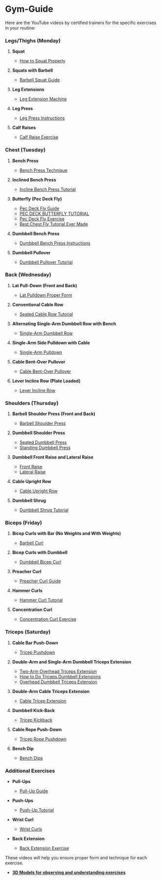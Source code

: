# Gym-Guide
Here are the YouTube videos by certified trainers for the specific exercises in your routine:

### Legs/Thighs (Monday)
1. **Squat**
   - [How to Squat Properly](https://www.youtube.com/watch?v=Dy28eq2PjcM)

2. **Squats with Barbell**
   - [Barbell Squat Guide](https://www.youtube.com/watch?v=ultWZbUMPL8)

3. **Leg Extensions**
   - [Leg Extension Machine](https://www.youtube.com/watch?v=YyvSfVjQeL0)

4. **Leg Press**
   - [Leg Press Instructions](https://www.youtube.com/watch?v=IZxyjW7MPJQ)

5. **Calf Raises**
   - [Calf Raise Exercise](https://www.youtube.com/watch?v=-M4-G8p8fmc)

### Chest (Tuesday)
1. **Bench Press**
   - [Bench Press Technique](https://www.youtube.com/watch?v=rT7DgCr-3pg)

2. **Inclined Bench Press**
   - [Incline Bench Press Tutorial](https://www.youtube.com/watch?v=SrqOu55lrYU)

3. **Butterfly (Pec Deck Fly)**
   - [Pec Deck Fly Guide](https://www.youtube.com/watch?v=Qr7dstCeYtw)
   - [PEC DECK BUTTERFLY TUTORIAL](https://www.youtube.com/watch?v=W1YytWnvBKE)
   - [Pec Deck Fly Exercise](https://www.youtube.com/watch?v=ALnGJAOTgIs)
   - [Best Chest Fly Tutorial Ever Made](https://www.youtube.com/shorts/g3T7LsEeDWQ)

4. **Dumbbell Bench Press**
   - [Dumbbell Bench Press Instructions](https://www.youtube.com/watch?v=VmB1G1K7v94)

5. **Dumbbell Pullover**
   - [Dumbbell Pullover Tutorial](https://www.youtube.com/watch?v=FK4rHfWKEac)

### Back (Wednesday)
1. **Lat Pull-Down (Front and Back)**
   - [Lat Pulldown Proper Form](https://www.youtube.com/watch?v=CAwf7n6Luuc)

2. **Conventional Cable Row**
   - [Seated Cable Row Tutorial](https://www.youtube.com/watch?v=GZbfZ033f74)

3. **Alternating Single-Arm Dumbbell Row with Bench**
   - [Single-Arm Dumbbell Row](https://www.youtube.com/watch?v=pYcpY20QaE8)

4. **Single-Arm Side Pulldown with Cable**
   - [Single-Arm Pulldown](https://www.youtube.com/watch?v=1jN6qeXdvWA)

5. **Cable Bent-Over Pullover**
   - [Cable Bent-Over Pullover](https://www.youtube.com/watch?v=u3froOP8W24)

6. **Lever Incline Row (Plate Loaded)**
   - [Lever Incline Row](https://www.youtube.com/watch?v=edfjh83Mhw4)

### Shoulders (Thursday)
1. **Barbell Shoulder Press (Front and Back)**
   - [Barbell Shoulder Press](https://www.youtube.com/watch?v=fLiqNpaCjg4)

2. **Dumbbell Shoulder Press**
   - [Seated Dumbbell Press](https://www.youtube.com/watch?v=qEwKCR5JCog)
   - [Standing Dumbbell Press](https://www.youtube.com/watch?v=B-aVuyhvLHU)

3. **Dumbbell Front Raise and Lateral Raise**
   - [Front Raise](https://www.youtube.com/watch?v=-t7fuZ0KhDA)
   - [Lateral Raise](https://www.youtube.com/watch?v=3VcKaXpzqRo)

4. **Cable Upright Row**
   - [Cable Upright Row](https://www.youtube.com/watch?v=8S7P6OrT9TA)

5. **Dumbbell Shrug**
   - [Dumbbell Shrug Tutorial](https://www.youtube.com/watch?v=8lP_eJvClSA)

### Biceps (Friday)
1. **Bicep Curls with Bar (No Weights and With Weights)**
   - [Barbell Curl](https://www.youtube.com/watch?v=kwG2ipFRgfo)

2. **Bicep Curls with Dumbbell**
   - [Dumbbell Bicep Curl](https://www.youtube.com/watch?v=sAq_ocpRh_I)

3. **Preacher Curl**
   - [Preacher Curl Guide](https://www.youtube.com/watch?v=F33L5PuiCH8)

4. **Hammer Curls**
   - [Hammer Curl Tutorial](https://www.youtube.com/watch?v=zC3nLlEvin4)

5. **Concentration Curl**
   - [Concentration Curl Exercise](https://www.youtube.com/watch?v=Jvj2wV0vOYU)

### Triceps (Saturday)
1. **Cable Bar Push-Down**
   - [Tricep Pushdown](https://www.youtube.com/watch?v=2-LAMcpzODU)

2. **Double-Arm and Single-Arm Dumbbell Triceps Extension**
   - [Two-Arm Overhead Triceps Extension](https://www.youtube.com/watch?v=IJ6J7EKprsc)
   - [How to Do Triceps Dumbbell Extensions](https://www.youtube.com/watch?v=nRiJVZDpdL0)
   - [Overhead Dumbbell Triceps Extension](https://www.youtube.com/watch?v=m4ujXuSuQ0I)

3. **Double-Arm Cable Triceps Extension**
   - [Cable Tricep Extension](https://www.youtube.com/watch?v=jB3xglJ02lI)

4. **Dumbbell Kick-Back**
   - [Tricep Kickback](https://www.youtube.com/watch?v=NH9jlDZw2dY)

5. **Cable Rope Push-Down**
   - [Tricep Rope Pushdown](https://www.youtube.com/watch?v=vB5OHsJ3EME)

6. **Bench Dip**
   - [Bench Dips](https://www.youtube.com/watch?v=6kALZikXxLc)

### Additional Exercises
- **Pull-Ups**
  - [Pull-Up Guide](https://www.youtube.com/watch?v=eGo4IYlbE5g)

- **Push-Ups**
  - [Push-Up Tutorial](https://www.youtube.com/watch?v=_l3ySVKYVJ8)

- **Wrist Curl**
  - [Wrist Curls](https://www.youtube.com/watch?v=gplmbxLX3XU)

- **Back Extension**
  - [Back Extension Exercise](https://www.youtube.com/watch?v=ph3pddpKzzw)

These videos will help you ensure proper form and technique for each exercise.

- **[3D Models for observing and understanding exercises](https://sketchfab.com/mikeshortall1991)**
